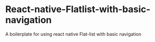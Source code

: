# React-native-Flatlist-with-basic-navigation
A boilerplate for using react native Flat-list with basic navigation

